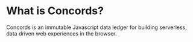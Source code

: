 # What is Concords?

Concords is an immutable Javascript data ledger for building serverless, data driven web experiences in the browser.

